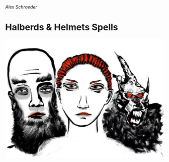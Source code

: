 <address>Alex Schroeder</address>

# Halberds & Helmets Spells

<p class="title"><img src="Cover.jpg" /></p>
